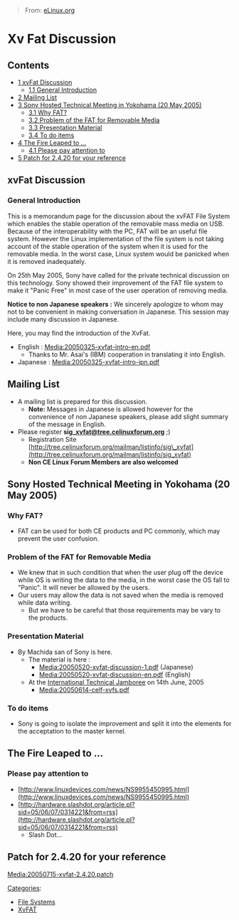 > From: [eLinux.org](http://eLinux.org/Xv_Fat_Discussion "http://eLinux.org/Xv_Fat_Discussion")


# Xv Fat Discussion



## Contents

-   [1 xvFat Discussion](#xvfat-discussion)
    -   [1.1 General Introduction](#general-introduction)
-   [2 Mailing List](#mailing-list)
-   [3 Sony Hosted Technical Meeting in Yokohama (20 May
    2005)](#sony-hosted-technical-meeting-in-yokohama-20-may-2005)
    -   [3.1 Why FAT?](#why-fat-3f)
    -   [3.2 Problem of the FAT for Removable
        Media](#problem-of-the-fat-for-removable-media)
    -   [3.3 Presentation Material](#presentation-material)
    -   [3.4 To do items](#to-do-items)
-   [4 The Fire Leaped to ...](#the-fire-leaped-to)
    -   [4.1 Please pay attention to](#please-pay-attention-to)
-   [5 Patch for 2.4.20 for your
    reference](#patch-for-2-4-20-for-your-reference)

## xvFat Discussion

### General Introduction

This is a memorandum page for the discussion about the xvFAT File System
which enables the stable operation of the removable mass media on USB.
Because of the interoperability with the PC, FAT will be an useful file
system. However the Linux implementation of the file system is not
taking account of the stable operation of the system when it is used for
the removable media. In the worst case, Linux system would be panicked
when it is removed inadequately.

On 25th May 2005, Sony have called for the private technical discussion
on this technology. Sony showed their improvement of the FAT file system
to make it "Panic Free" in most case of the user operation of removing
media.

**Notice to non Japanese speakers :** We sincerely apologize to whom may
not to be convenient in making conversation in Japanese. This session
may include many discussion in Japanese.

Here, you may find the introduction of the XvFat.

-   English :
    [Media:20050325-xvfat-intro-en.pdf](http://eLinux.org/images/f/f4/20050325-xvfat-intro-en.pdf "20050325-xvfat-intro-en.pdf")
    -   Thanks to Mr. Asai's (IBM) cooperation in translating it into
        English.
-   Japanese :
    [Media:20050325-xvfat-intro-jpn.pdf](http://eLinux.org/images/5/5a/20050325-xvfat-intro-jpn.pdf "20050325-xvfat-intro-jpn.pdf")

## Mailing List

-   A mailing list is prepared for this discussion.
    -   **Note:** Messages in Japanese is allowed however for the
        convenience of non Japanese speakers, please add slight summary
        of the message in English.
-   Please register **sig\_xvfat@tree.celinuxforum.org** ;)
    -   Registration Site
        [http://tree.celinuxforum.org/mailman/listinfo/sig\_xvfat](http://tree.celinuxforum.org/mailman/listinfo/sig_xvfat)
    -   **Non CE Linux Forum Members are also welcomed**

## Sony Hosted Technical Meeting in Yokohama (20 May 2005)

### Why FAT?

-   FAT can be used for both CE products and PC commonly, which may
    prevent the user confusion.

### Problem of the FAT for Removable Media

-   We knew that in such condition that when the user plug off the
    device while OS is writing the data to the media, in the worst case
    the OS fall to "Panic". It will never be allowed by the users.
-   Our users may allow the data is not saved when the media is removed
    while data writing.
    -   But we have to be careful that those requirements may be vary to
        the products.

### Presentation Material

-   By Machida san of Sony is here.
    -   The material is here :
        -   [Media:20050520-xvfat-discussion-1.pdf](http://eLinux.org/images/4/4e/20050520-xvfat-discussion-1.pdf "20050520-xvfat-discussion-1.pdf")
            (Japanese)
        -   [Media:20050520-xvfat-discussion-en.pdf](http://eLinux.org/images/a/a7/20050520-xvfat-discussion-en.pdf "20050520-xvfat-discussion-en.pdf")
            (English)
    -   At the [International Technical
        Jamboree](http://eLinux.org/International_Technical_Jamboree "International Technical Jamboree")
        on 14th June, 2005
        -   [Media:20050614-celf-xvfs.pdf](http://eLinux.org/images/1/19/20050614-celf-xvfs.pdf "20050614-celf-xvfs.pdf")

### To do items

-   Sony is going to isolate the improvement and split it into the
    elements for the acceptation to the master kernel.

## The Fire Leaped to ...

### Please pay attention to

-   [http://www.linuxdevices.com/news/NS9955450995.html](http://www.linuxdevices.com/news/NS9955450995.html)
-   [http://hardware.slashdot.org/article.pl?sid=05/06/07/0314221&from=rss](http://hardware.slashdot.org/article.pl?sid=05/06/07/0314221&from=rss)
    -   Slash Dot...

## Patch for 2.4.20 for your reference

[Media:20050715-xvfat-2.4.20.patch](http://eLinux.org/images/d/d9/20050715-xvfat-2.4.20.patch "20050715-xvfat-2.4.20.patch")


[Categories](http://eLinux.org/Special:Categories "Special:Categories"):

-   [File Systems](http://eLinux.org/Category:File_Systems "Category:File Systems")
-   [XvFAT](http://eLinux.org/index.php?title=Category:XvFAT&action=edit&redlink=1 "Category:XvFAT (page does not exist)")

